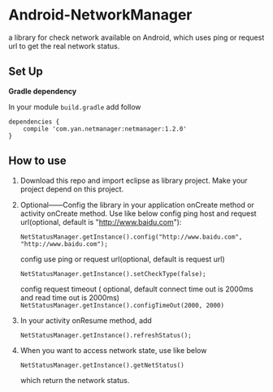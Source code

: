 # Android-NetworkManager
a library for check network available on Android, which uses ping or request url to get the real network status.

Set Up
---
**Gradle dependency** 

In your module `build.gradle` add follow 
```
dependencies {
	compile 'com.yan.netmanager:netmanager:1.2.0'
}
```

How to use
---
1. Download this repo and import eclipse as library project. Make your project depend on this project. 
2. Optional——Config the library in your application onCreate method or activity onCreate method. Use like below 
    config ping host and request url(optional, default is "http://www.baidu.com"):    

	```
	NetStatusManager.getInstance().config("http://www.baidu.com", "http://www.baidu.com");
	``` 
	
    config use ping or request url(optional, default is request url) 
	```
	NetStatusManager.getInstance().setCheckType(false);
	``` 
	
    config request timeout ( optional, default connect time out is 2000ms and read time out is 2000ms)  
        ```
        NetStatusManager.getInstance().configTimeOut(2000, 2000)
        ``` 
        
3. In your activity onResume method, add 

   	```
	NetStatusManager.getInstance().refreshStatus();
	``` 
	
4. When you want to access network state, use like below 

	```
	NetStatusManager.getInstance().getNetStatus()
	``` 	
	
   which return the network status.
